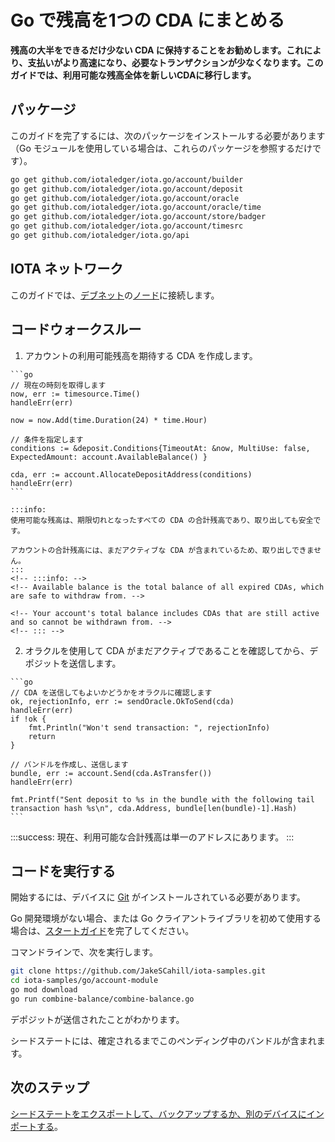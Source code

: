 # Go で残高を1つの CDA にまとめる
<!-- # Combine your balance into one CDA in Go -->

**残高の大半をできるだけ少ない CDA に保持することをお勧めします。これにより、支払いがより高速になり、必要なトランザクションが少なくなります。このガイドでは、利用可能な残高全体を新しいCDAに移行します。**
<!-- **You may want to keep the majority of your balance on as few CDAs as possible. This way, making payments is faster and requires fewer transactions. In this guide, you transfer your entire available balance to a new CDA.** -->

## パッケージ
<!-- ## Packages -->

このガイドを完了するには、次のパッケージをインストールする必要があります（Go モジュールを使用している場合は、これらのパッケージを参照するだけです）。
<!-- To complete this guide, you need to install the following packages (if you're using Go modules, you just need to reference these packages): -->

```bash
go get github.com/iotaledger/iota.go/account/builder
go get github.com/iotaledger/iota.go/account/deposit
go get github.com/iotaledger/iota.go/account/oracle
go get github.com/iotaledger/iota.go/account/oracle/time
go get github.com/iotaledger/iota.go/account/store/badger
go get github.com/iotaledger/iota.go/account/timesrc
go get github.com/iotaledger/iota.go/api
```

## IOTA ネットワーク
<!-- ## IOTA network -->

このガイドでは、[デブネット](root://getting-started/0.1/network/iota-networks.md#devnet)の[ノード](root://getting-started/0.1/network/nodes.md)に接続します。
<!-- In this guide, we connect to a node on the [Devnet](root://getting-started/0.1/network/iota-networks.md#devnet). -->

## コードウォークスルー
<!-- ## Code walkthrough -->

1. アカウントの利用可能残高を期待する CDA を作成します。
  <!-- 1. Create a CDA that expects your account's available balance -->

    ```go
    // 現在の時刻を取得します
    now, err := timesource.Time()
    handleErr(err)

    now = now.Add(time.Duration(24) * time.Hour)

    // 条件を指定します
    conditions := &deposit.Conditions{TimeoutAt: &now, MultiUse: false, ExpectedAmount: account.AvailableBalance() }

    cda, err := account.AllocateDepositAddress(conditions)
    handleErr(err)
    ```

    :::info:
    使用可能な残高は、期限切れとなったすべての CDA の合計残高であり、取り出しても安全です。

    アカウントの合計残高には、まだアクティブな CDA が含まれているため、取り出しできません。
    :::
    <!-- :::info: -->
    <!-- Available balance is the total balance of all expired CDAs, which are safe to withdraw from. -->

    <!-- Your account's total balance includes CDAs that are still active and so cannot be withdrawn from. -->
    <!-- ::: -->

2. オラクルを使用して CDA がまだアクティブであることを確認してから、デポジットを送信します。
  <!-- 2. Use the oracle to make sure that the CDA is still active, then send a deposit to it -->

    ```go
    // CDA を送信してもよいかどうかをオラクルに確認します
    ok, rejectionInfo, err := sendOracle.OkToSend(cda)
    handleErr(err)
    if !ok {
        fmt.Println("Won't send transaction: ", rejectionInfo)
        return
    }

    // バンドルを作成し、送信します
    bundle, err := account.Send(cda.AsTransfer())
    handleErr(err)

    fmt.Printf("Sent deposit to %s in the bundle with the following tail transaction hash %s\n", cda.Address, bundle[len(bundle)-1].Hash)
    ```

:::success:
現在、利用可能な合計残高は単一のアドレスにあります。
:::
<!-- :::success: -->
<!-- Now your total available balance is in a single address. -->
<!-- ::: -->

## コードを実行する
<!-- ## Run the code -->

開始するには、デバイスに [Git](https://git-scm.com/book/en/v2/Getting-Started-Installing-Git) がインストールされている必要があります。
<!-- To get started you need [Git](https://git-scm.com/book/en/v2/Getting-Started-Installing-Git) installed on your device. -->

Go 開発環境がない場合、または Go クライアントライブラリを初めて使用する場合は、[スタートガイド](../../getting-started/go-quickstart.md)を完了してください。
<!-- If you don't have a Go development environment, or if this is your first time using the Go client library, complete our [getting started guide](../../getting-started/go-quickstart.md). -->

コマンドラインで、次を実行します。
<!-- In the command-line, do the following: -->

```bash
git clone https://github.com/JakeSCahill/iota-samples.git
cd iota-samples/go/account-module
go mod download
go run combine-balance/combine-balance.go
```
デポジットが送信されたことがわかります。
<!-- You should see that the deposit was sent. -->

シードステートには、確定されるまでこのペンディング中のバンドルが含まれます。
<!-- Your seed state will contain this pending bundle until it is confirmed. -->

## 次のステップ
<!-- ## Next steps -->

[シードステートをエクスポートして、バックアップするか、別のデバイスにインポートする](../go/export-seed-state.md)。
<!-- [Try exporting your seed state so you back it up or import it onto another device](../go/export-seed-state.md). -->
